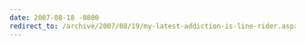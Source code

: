 ```yaml
---
date: 2007-08-18 -0800
redirect_to: /archive/2007/08/19/my-latest-addiction-is-line-rider.aspx/
---
```

